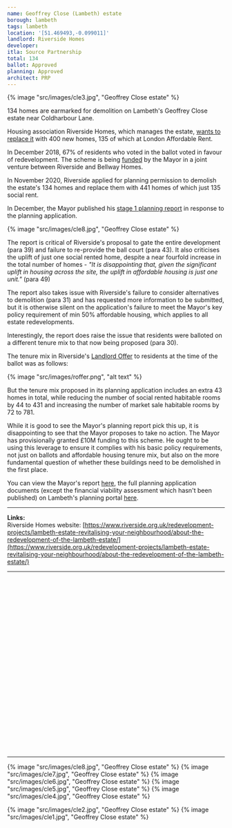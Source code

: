 ```yaml
---
name: Geoffrey Close (Lambeth) estate 
borough: lambeth
tags: lambeth
location: '[51.469493,-0.099011]'
landlord: Riverside Homes
developer:
itla: Source Partnership
total: 134
ballot: Approved
planning: Approved
architect: PRP
---
```

{% image "src/images/cle3.jpg", "Geoffrey Close estate" %}

134 homes are earmarked for demolition on Lambeth's Geoffrey Close estate near Coldharbour Lane.

Housing association Riverside Homes, which manages the estate, [wants to replace it](https://www.riverside.org.uk/redevelopment-projects/lambeth-estate-revitalising-your-neighbourhood/about-the-redevelopment-of-the-lambeth-estate/) with 400 new homes, 135 of which at London Affordable Rent.

In December 2018, 67% of residents who voted in the ballot voted in favour of redevelopment. The scheme is being [funded](https://www.london.gov.uk/programmes-strategies/housing-and-land/homes-londoners/estate-regeneration/estate-regeneration-data) by the Mayor in a joint venture between Riverside and Bellway Homes.

In November 2020, Riverside applied for planning permission to demolish the estate's 134 homes and replace them with 441 homes of which just 135 social rent.

In December, the Mayor published his [stage 1 planning report](https://gla.force.com/pr/s/planning-application/a0i4J000002TXIGQA4/20206691?tabset-c2f3b=2) in response to the planning application. 

{% image "src/images/cle8.jpg", "Geoffrey Close estate" %}

The report is critical of Riverside's proposal to gate the entire development (para 39) and failure to re-provide the ball court (para 43). It also criticises the uplift of just one social rented home, despite a near fourfold increase in the total number of homes - _"It is disappointing that, given the significant uplift in housing across the site, the uplift in affordable housing is just one unit."_ (para 49)

The report also takes issue with Riverside's failure to consider alternatives to demolition (para 31) and has requested more information to be submitted, but it is otherwise silent on the application's failure to meet the Mayor's key policy requirement of min 50% affordable housing, which applies to all estate redevelopments.

Interestingly, the report does raise the issue that residents were balloted on a different tenure mix to that now being proposed (para 30).

The tenure mix in Riverside's [Landlord Offer](http://estatewatch.london/images/geoffreycloseoffer.pdf) to residents at the time of the ballot was as follows:

{% image "src/images/roffer.png", "alt text" %}

But the tenure mix proposed in its planning application includes an extra 43 homes in total, while reducing the number of social rented habitable rooms by 44 to 431 and increasing the number of market sale habitable rooms by 72 to 781.

While it is good to see the Mayor's planning report pick this up, it is disappointing to see that the Mayor proposes to take no action. The Mayor has provisionally granted £10M funding to this scheme. He ought to be using this leverage to ensure it complies with his basic policy requirements, not just on ballots and affordable housing tenure mix, but also on the more fundamental question of whether these buildings need to be demolished in the first place.

You can view the Mayor's report [here](https://gla.force.com/pr/s/planning-application/a0i4J000002TXIGQA4/20206691?tabset-c2f3b=2), the full planning application documents (except the financial viability assessment which hasn't been published) on Lambeth's planning portal [here](https://planning.lambeth.gov.uk/online-applications/applicationDetails.do?activeTab=documents&keyVal=QHD9R4BO08M00).

---

__Links:__  
Riverside Homes website: [https://www.riverside.org.uk/redevelopment-projects/lambeth-estate-revitalising-your-neighbourhood/about-the-redevelopment-of-the-lambeth-estate/](https://www.riverside.org.uk/redevelopment-projects/lambeth-estate-revitalising-your-neighbourhood/about-the-redevelopment-of-the-lambeth-estate/)

---

<!------------THE CODE BELOW RENDERS THE MAP - DO NOT EDIT! ---------------------------->

<div id="map" style="width: 100%; height: 400px;"></div>

<script>
  var map = L.map('map').setView({{ location }}, 13);
  L.tileLayer('https://tile.openstreetmap.org/{z}/{x}/{y}.png', {
  maxZoom: 19,
attribution: '&copy; <a href="http://www.openstreetmap.org/copyright">OpenStreetMap</a>'
}).addTo(map);
var circle = L.circle({{ location }}, {
    color: 'red',
    fillColor: '#f03',
    fillOpacity: 0.5,
    radius: 500
}).addTo(map);
</script>

---

  {% image "src/images/cle8.jpg", "Geoffrey Close estate" %}
  {% image "src/images/cle7.jpg", "Geoffrey Close estate" %}
  {% image "src/images/cle6.jpg", "Geoffrey Close estate" %}
  {% image "src/images/cle5.jpg", "Geoffrey Close estate" %}
  {% image "src/images/cle4.jpg", "Geoffrey Close estate" %}
  
  {% image "src/images/cle2.jpg", "Geoffrey Close estate" %}
  {% image "src/images/cle1.jpg", "Geoffrey Close estate" %}
